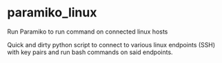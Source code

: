 # paramiko_linux
Run Paramiko to run command on connected linux hosts

Quick and dirty python script to connect to various linux endpoints (SSH) with key pairs and run bash commands on said endpoints.
